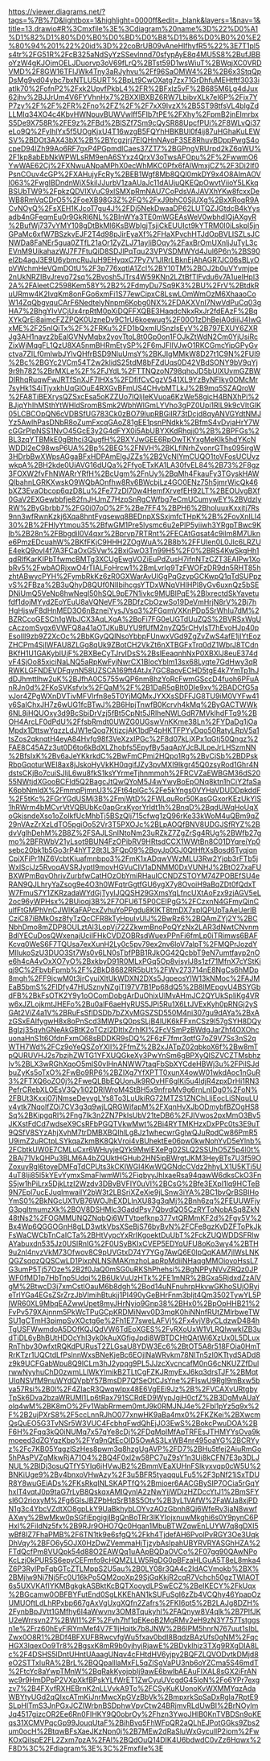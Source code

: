 https://viewer.diagrams.net/?tags=%7B%7D&lightbox=1&highlight=0000ff&edit=_blank&layers=1&nav=1&title=13.drawio#R%3Cmxfile%3E%3Cdiagram%20name%3D%22%D0%A1%D1%82%D1%80%D0%B0%D0%BD%D0%B8%D1%86%D0%B0%20%E2%80%94%201%22%20id%3D%22coBrUB09vAneHIfhyfR5%22%3E7T1pl5s4tr%2FG51R%2FcB325aNdSyYzSSevlnnd70sfypAyE8q4MU5S8%2BufJBBoYzW4gKJOjmOELJDuorvp3oV69fLrQ%2BTst59D1wsWiuT%2BWqjXC0VRDVMD%2F8GW16TFlJWk4Tny3aRJyhvu%2Ff96SaOMW4%2B%2B6x3StqQpDsMg9vd04ybc7bxNTLU5URT%2BpLt9CwOXatg7zx71GrDhfuMEHtftf3033iatlk70%2FofnP2%2Fxk2UpvfPkbL4%2FR%2BFxlz5vF%2B685M6Lg4dJux62jhv%2BJJrUm4V6FYVhnHx7%2BXXlBXBZ6RW7LbibvXLk7eI6P%2Fjx7YP7zy%2F%2F%2FR%2Fno%2FZ%2F%2F7xX9lvzX%2B5ST98tfsVL4blgZdLLMIq34XO4c4KbvHWNpuvBUWVwlff5FIb7tPE%2FXhy%2FpmB2jnEImrbxS5De9X758R%2FE9z%2FBd%2BlSZf7Sm9cQySR88UpcfPUi%2F8WLvQi37eLo9Q%2FyIhlYx5f5UOgKjxU4T16wzgB5FQYhHBKBUl0f4ij87uHGhaKuLEWSV%2BDOt3AX43bX%2B%2BYcgzjrj7EIQHnNAyqF3SE8RhuvBDppPwgS4ocpeD94IZh99Ao6RF7gxP4PGpmdlCaes37ZT7%2BGPngVRUrpd2kZ6qWU%2F1kp8abEbNkWPWLsRM9enA6SYxz4QrxV3oTwsAFOpu%2F%2FwwmO6YwWAE62Cj%2FXNwuANpaMPhX0ecWhMKC0Pfx6fAlWmxjCZ%2F3Di2If0PsnCOuv4cGP%2FXAHujyFcRy%2BEB1Wgf8Mb8QQl0mkDY9x4O8AImAOVI063%2FwgIBDndnWjX5kilJJurbV1zaAUaJc11dAUjuQKEQpOwvtViioY5LKkqBSUbTW9%2FpkzQDVlXVuC9xlSMXpRmNAU7CoPdsVAJAVXhYKw8fcxxDeWB8RmVqCDrO5%2FoeXB98G3Z%2FQ%2FxJ9bhC0SjUXg%2BxXRoqR9ACvNOyQ%2FsXEH1KJcoT7gu4J%2FDj5NekDwaaDP62LUTQZJGtdcB4kYysadb4nGFeqmEu0r9GkRI6NL%2BInWYa3TE0mWGEAsWeV0wbhdIQjAXgyR%2BufWj737vYMY108gDtBkMl6KsBWbIgjTsjiCkEUUIct9kYTRM0l0iLskpl5jnGPaMc6xfW7BSzkvEJF2T4d98pJirEyaXf%2FHaXPvchHTJdOpBVLISZLsJCNWDa8FaNEr5gua0ZTfL21aOr1ZyZLJ71ayIiBOqy%2FaxBrOmUXnljJuTyL3cEVnM9UikahazWJ7F7FtuQiD8SDJlPqTqu23VPVSDMWYd4Jul6P6n%2BS90el2b4agJ3E9U6ybmcRuJuH9EHyqxC7Py7V1JIRrLBknEjAhAGR7JC06sBLyOpVWchmHeVQmDOtU%2F3p776xqtlA1Zcl%2BY10TM%2BOJ2b0uVYvmjpe2nUkNRZIBvJrevq72sq%2Bvosh5JTrs4W59KNn2LZtBfTlFvdu6v7A1ueIHpl32A%2FAleetC2598Kem58Y%2B2%2FdmyDu7Sq9K3%2BU%2FrV%2BtdkRuURmw4K2IvqKm8onFGo6xmFi1S77ewCipxC8LswLOmWmOzM6XhaaoCoW14ZqQbgvquCArF6NedtelyNnpm6Kobg0NX%2FDAKXVnI7NwVdPuCq03gHA7%2BhgYIvVCjUx4rpRtM0pXiDQFFXQBE3HaqdcNkxRxJr2fdEAzF%2BqXYkQrEj8aimcFZZPQK0UzneDv9C1rU6koewug%2F00O1zDhBejA0diilJ4IwGxME%2F25nIQiTx%2F%2FRKu%2FD1bQxmlUSnzIsEyV%2B797EXUY6ZXRJg3AH1navz2bEalGVNyMqbx2yovTtoL8t0Gp0on1FOJkZtWdN2Cm0YjUsiRcZixWjMqgFL1QzU8XA5nmBHRmEtySP%2F6mJFIlVJwO1RKCGmcYipGPyGvctva7ZILf0mIwbJYlvQHfrBSD9NluUmsY%2BKJIgMMkW8D27t1C9N%2FUl9%2Bc%2BGYc2VCm54T2w2klidS25tdM8bFZdUqs0D42VBdSONY9bV9qYj9r9h782%2BrMXLe%2F%2FJYdL%2FTTNQzoN798qhoJD5bUlXUvmGZBWDIRhqRuqwFwJRTfSnXJF7IHXs%2FDfifCvCgzV541XL9YzByNFIky0OMcMr7syHk1S4iTjyxkhUqGlOuE4RXGvBFmUS4CHvbMTLkJ%2B9mq5SZAQroW%2FA8TiBEXrysQZSxcEsa5oKZZUo7IQIjIeKVuoa6KzWe58gicH4BNXhPi%2BJjqYhIhMSthYtWHldSromBSmk2WbhWlGmLYVho3gPZ0Upi1RlL9k9cVItGlK05LCBCOpQN6cVDBSfUG783Ck0zBO79lupRBGiIR73tDcjd8qyANVGYdtNMJYz5AwlhPasDNbR8oZumFxcqGAoZ81gEE1psnPNdkk%2BfmS4vDvjaHrY7WcGGrPlpNSS1NvO45GcE3y2G4dFYX0i5AbUBYXKdRhqjj0%2B%2BPFGs%2BL3zqYTBMkE0gBthci3QugfH%2BXYJwGEE6RpOwTKYxgMeKlk5hdYKcNWDDI2eC98wsP6UA%2Bp%2BEG%2FNVH%2BKLfINrhZvonrGThs095irgW3HDrbBwXWpsAGgaBFxHDPAmElgJZZs%2B2VcNIYmCUQO1toVFosUCUvzwkpA%2BH2kde0UiAVG16dUQa%2FfyoETxKA1LA30fvEL84%2B73%2F8gz3FOXW2fvFhNWARrYRfH%2BcUgm%2FnUy%2BqMh4FkauFy3TGyskHAWQlbahnLGRKXwskO9WQbAOnfhw8Rv6BWcbjLz4GO0ENz75h5jmrWicQk46bXZ3EvaObcop6qzD8Lu%2Fe77zDl70w4HemfXrvefEH92LT%2BEOUvgBXf0GaV2EXGewbbfje82fnJHJmZ7HzpSnRgCWfbg7eCmUCumywEY%2BVdzlyRW%2ByGbrbb7%2FG0i07oO%2F%2Be7FF4%2BPH6%2BhoIuuxKxxitj7Rs9nn3wfRwnKzkj6Xqa8hntFyqsewq8BEDnpXSSxjmfcTHpK%2B%2FovXnILI430%2B%2FHlyYtmou35%2BfwGM1Pre5lysmc6u2ePlP5yiiwh3YRgpTBwc9Klb%2B28n%2FBbgdiI0V4qxr%2Bprvp7RTRnt%2FECAtGqsat4c9ilm8M7Ukne6PmzEDcuahW%2BKfFKjC9HHH2ZOgWuA%2B8b%2FFUIen0L0Jlc6LRZUE4ekQ9ovI4f7A3FCaOxG5Vw%2BxiGwO3Tn99H5%2F0%2BRS4KwSkgHh1qdRIfKarKIPbTfwmcBMTg3XCUgEwgVOZiEuPdZusH7ifnNTzCZT3EAIPw1XobRv5%2FwbAORjxwO4rTIALFoHrcw1%2BmLvrIg9TzFWOFzDR9dn5RHT85hzhtABwycPYH%2FymbRkKz6zR0GXWarAvUlGgPqGzypGCKwpQ1qTdSUPpzvS%2FBza%2B3uQhyD8QUf0NIIbihcgsYTDxWNqVHIHPl8yGv6uxnQz5bSEDNiUmQ5VeNp8hwNegl50hSQL9pE7N1ivkc9MUBlPqE%2BlxrectdSkYavetufdf1dojMYyd2EoYEuU8aVQNeVF%2BDfzCbOzwSo19DeVmHrjN8rV%2Bj7hHgHjswF8dHnMED3O6nBzneiYysJVsq3%2FGqmVXKnPDp5SrWhIu7dM%2BZRCcoGESCh1gWbJCX3AqLXgA%2BoFi7FG0eUGTdUuZQS%2BVRSxWgUcAczomSvgx6VWFQ8a41aOTJKuBUYU9fUfM2nyZQ5rCHyIsT7hEvoHJp40pEsoIlI9zb9Z2XcOc%2BbKGyQQlNsoYbbpFUnwxVGd9ZgZvZwS4afE1jIYtEozZHCPm4SjIWFAU8ZLGg8qUk9ZBotCH2VkZt6nXTBGFxTrq0dZ1WbrJ8TCdnBKfH1U1GAKybIUjF%2BXBeCyTJrvIDsS%2BslEeaqnhNxP0XBXlJ8euE374dvF4SjOo85xiciNaLNQ5aRpKwFyjNwrCX1BIocYblm13sx68Lyqte7GdHwy3qRRWKLGFNDEVDFqynN58UZSCA169ft4AtJx7GC8aovECHD5tgE4k7YmTp1hJdDJhmttlhw2uK%2BJfhA0C5755wQP6nm8hzYoRcFwmGSccD4fuoh6PFuAnRJn0d%2FKoSVKsfvlx%2FQaM%2F%2B1DaR5qBIt0DIe9xv%2BADCfG5avJor4ZPgWXnDVTivMFVlrfn8e5T0YjMQMxJYXXsSDFFJG8TU9iM0VYFw41y6SaIChxJH7z6wUG1fcBTwJ%2B6HpjTnwfB0Kcrvh4kMq%2ByGACTWWk6NL8jHQUOxy3d9BcSbiDrVzj5fBt5CpNt5JRlheNWLGdR7MVklhdFTq9%2BOH4ArcLF0dPdU%2FfsbRmdt0UWZG0UGswVnKKme38Ln%2FYDaDg1jOaMpdx1DttswYqzzLdJW1eQoq7KtjzcjAK1bdP4pHKTFPYyDqo50RatyLRpV5a1tsZos2qknqtH4eyA84Hvfg98f3VeXzxIPGc%2F8d07kLjXPx1qGtj50Qngz%2FAE8C45AZz3ut0D6to6kBdXLZhobfs5EpyfBy5aqApYJcBJLpeJrLHSzmNN%2BfsIxK%2Bv6aJeYKkrkdC%2BwFmCPmi2HQpo1Rg%2BvCjSb%2BDPskRbpGqoturWEI8ax8jJskoHyVkKH0qgifJZy3pvMXI9lkgr45Q0zsyRod1Ghr4NdstsCKjBo7cuiSJljL6wu8fkS1ksYYrmeTjhnmmoh%2FRCVZaEWBGM36dS2055NWtjdXGooBCFld5Q2BagcJtQwQYoM5J4wYwyBoEpONq8ktn1hCiY2faSaK6pbNmldX%2FmmqPjmnU3%2Ft64plGc%2Fe5kYngs0VYHaVDUDDpkddF%2F5tKc%2FGrYGdUSMj3B%2FmjWtD%2FWLquRor50KasGGxorKEzUkYlS1hRWrm4bMCvrVtVQBUbKc0apGrxKyorYrIdt1h%2BnqD%2BqdUWqHoUqXoGkjsndeXso1oZoIkfUcMhbTj5BSzQlj715cfwg1zQ96rKe33kWoM4uQBm9qZ29nVAzZrXzLdTO5pgiOo52Vr3T5PXOJc%2BLpAOQfBNV8UDGJSfRYZ%2BdvVglhDehM%2B8Z%2FSAJLSnINtoNm23uRZkZ7ZgZrSg4RUg%2BWfb27gmo%2BFRWbV21yLsot9BUN4FzOPibRV9HRtsdCCX1WWtBn8C01DYqreiYp0sebc20bk1b5Go3rP4hYT28t3L3FQp09%2BoyJp0GJ0QtHftXsBosd6TyqjqnCpiXFiPr1NZ6VcbtKiuafmnbpo3%2FmK1xADqwVWzMLU3Rw2Yjqb3rFTb5jWxlScjJz5RvoqAVSRJyptI9movHGVuCIV1aDNMM0DxVUNHJ%2BtO27xaFUBXWPmBqvOhrivZurbfwCatHOzObYmiRHauICCNDZSTOYM74ZPOBEfSU4eRAN9QJLhryYaZsog9e4O3h0WFqtrGgtfGU6ygX7y8OvoiH9aBqZDt0fQdxTW7FmuS7Y1ZKRzadaWYdGjTyyIJQQSH29GXmsYqLfncUXtAoFzx9zjAGV5eL2oc96yWPHsx%2BUioqj3B%2F7OFU6T5P0CEIPgG%2FCzxnN4GFmyQinCulfFtGMPhVnCJWlKaFAPcxZvhuYoPPgdu8KlKT8tmDX7xpIQPUpTaAeUerIBCziC87iBMkOsz8fyTzQcCFR8kTyHpuIvUlJ%2BwRz6%2BQAmZYj2Y%2BCNbhDmo8mZDP8OULztAl3LopVj72ZZkwmBnoPoQYzNx2LAR3dNwtCNvnmBdlYECuDosQWxenajUciIFHkCVDZOBRsdWuexPPnFi6fmLp0iTRimws6BAFKcvq0WeS6F7TQUsa7exXunH2Ly0c5pv79ex2nv6loV7alpT%2FMQPrJozdYMIIukoSzU3DUO3St7Ws0v6LN0sTbfPBB1RJkOG42QcbbT9eN7umtfayp2nOe6h4cA4vOxXO7yO%2BxkbyD91R0MLxPGq5Op8visylJ8s1zf71MfnX7cYStKiqj9C%2FbvbFpmb%2F%2BkD8682RR5bUt%2FWv273714nE8NgCs6hMDp8mgh%2FF9jcwM0t3jrCyuiXltUkWDXN2DXs5JgpeosYIW13kNMoc%2FAJMEaB5bmS%2FIDfy47HUSznyNZgiTI97V7B1Pp68dQ5%2B8lMEpgvU4BSYGbdFB%2BkFsOTK2Y9y1oOComDobgArDuOhixUlMvAHmJC2QYUkSpIiKg4VRw6xJZLojkmtJHEFo%2Bu0alF6aeHyRUS5JPi5Ru1X6LtJVExKyh0pRNGj2ySGAt2ViZ4a1V%2BRuFsSflDSDb7bZXvMGSZSD550M4ni307gu9dAYa%2BxAzGSxEAIfygwH8x8oPnScd3MWPsQ0psSLjB4lUK6kFFxnCSz9I57gSYH8DQyBgIzj35qvhGNeAkGBtK2oTCzI2DItlxZrhlKI%2FcVSmPzBWdgJarZhf4OXOhcuonaHnS1t6OfdnFxmO68sBDDKR9sDQ%2F6zF7fmr3qtfG7oZ9V7Ss3nS2qWTH7Wd%2FCz9oYeQSZoYXII%2FfmZ%2B2xJATpZ02qbkoX6f%2Bw8mTpQURUVHJ2s7bzjhZWTG1YFXUQGkeXy3PwYnSm6gBPXyQISZVCZTMsbhzIv%2BLX3wRGhXqoO5mlS0vIHnANWW7taqFbSbXYCdeHBWj3u%2FPilSJdbuZyKs5oTxO%2FwBo9RP6%2BZIXg7YfXPTT0xunX4owW01wkdAoc1nGuR3%2FTXQ6oZO0j%2FweQLBbEQUonJk9ROvHF6glKi5u4ldjR4zpxDrHi1RN3PefrCRebXLOEsV3Qy1i02DRIWroM4StBH5x9nfrpMv9g6rnLnIDg0%2FoN%2FBUt3Kxxj07jNmseDeyvgLYs8To3LuUkiRG72MTZS1ZNChLIiEocLiSNquLUv4ytk7NqolfZOi7CV3g3q9wjLQRGWifapM%2FXqnHvXJbODmybfBZOgHS8Sq%2BKipgqRl%2Fng7Ik3n2ZN7PkIsUbV21teDB6%2FJIVwos2pxMmO3Bv5JKXstFdCd7wdseX9CsRFbPGQTVkwMwt%2Bi4RYTMKHzxDxPPc0ts3E9uT9QSfV8SYzAhjXvhM7trDMBXBQIhlLg8Jz1whecwrGglwQJuRpdCw86PmR5U9imZ2uRCtpLSYkqaZkmBK8QkVroi4vBUhektEe06pw0kwNohYvD5eYlnb%2FCbtkUW0E7CMLuCxr6WHuyjeQYk9MwlEXePg02SLQ2SSUhO5Z5p4l0t%2BAj71VkQHPu3BLM6A4bZQUktHGHub2HN5ipBWrgtJKM3HeyBTs7U3f59OZoxuyRgl6toyeDMFqTdCPUts3kCKIWGl4KwWQGNdcCVdz2hhyLX1U5KTi5U4uT8lji85l5kYEvYymxSmaFIwmWI%2FiqbyyJhlxaeRsa94qawW6dksCkO3FnS5jw1hPiLrx5DjkLtzI2Wzdv3DBvBVFIY0uVl%2BCsG%2Bfe3EXpI1lq9HCTeB9N7Epl7ucEJuqlmwailY2bW3t2LBSriXZeXie9jLSnw3iYA%2BC1bvQrBSBIHoYmS0%2BkNGcUX1VB76WOJhEXDLlnXU83g3qMj%2Bnh6zq%2FEUUWFjyG3pgItmumzXk%2BOV8DSHMlc3GaddPsy7QbvdQO5CzRYToNobASq8ZkN48tNs2%2FOGMMUNQZNqbQj6WTVtpefknp377vtQRMmKF2d%2Fgy5V%2Bx4Wp6QGGOGnH8gLD3wtkVbsXSeBjS76byBvN%2FCFe8gzKvDZFToPkJkFsWaCWCbTnCaICTa%2BHtVypcYxRrIKgoektDuUbT%2FckZUQWDDSFRlwAYabuxdn535Jz0USlRnIG%2F0USyBKIxCVEP5EDYqUFU8oKo3wy4%2BTH9u2nl4nvzVkM73Ofwov8C9pUVGtxD74Y7YGg7AwQ6E0lpQqKAM7jlWsLNKQGZsqqzQQSCwLD1PixpNLNSiMAKmzhoLapRpMdiiNHaqgMMOioyoHssL7G3umP5Tj57Oze%2B2f0JaQ0mSG0uRKShPhehsi%2BgNPPyNVvZRQz0JPWF0fMD1p7HbTnp5Udqi%2B6UkVuUzHTk%2FE1mNR%2BGxa5RjdxdZzAlVgM%2BtwcD3j7xmCstlOauM6b8dgh%2Bod14uNFnuhrpHkvwGKhoSUjORyieTrlYGa4EGsZSrZrzJbVImihBtukjj1PI490yGeBHrFnm3bIjt4Qm3502TywYL5PIWR60XL9MbqEAZwwUpet8myJHrNyio9Gnp38%2BHx0%2BpOpHHB21%2FvPv579XAjnnm5PkWcTPuGCpKRDMiNwv0D3mqK0hiNNnfRUtZMlrbweTWSU1gCTmH3pimpSvXOctg6e%2Fh1E77sweLAFVj%2Fx4vjV8yCLdzwD484hTgUSFWwmdoA5DOfKQJQdVW6TdEoXGES%2FvRXoUxW1VLRQlwwkIZB3udTiDL6yBhBUtHDOcYhI3yk0kAuXGfigJpdi8WBTDCHtQAtWi6XzUx0L5DLuxRnThbv30wfxtRQKdPURusT2ZLGsaU8YDW3Ec6%2BtOT5A8r518FOia0HmTRrKTzr1UQCtdLfPslnnWxsBNeKjeBc6EOjINaWRvkm78NlTn5zl0KTtydSADd8z9k9UCFGabWpu8Q9ICLm3hJ2ypqg9PL5JJzcXvcncafM0nG6cNKUZZfDulrwwNyyhuChD0zwmLLlWkYlmikB2TLtCgFZKJRmyExJ6kq3drsTJF%2BMqtUIqNSVfM9nuWYdQVpbY57BmsDP7QfSeOtCJsYne%2FIswU9Rgl9mBxw5bya57Rsi%2B0l%2F4ZlacR3QwqwIpx48E6VgEEi9Jz%2B%2FVCAXvURtgbyTpSk6Dva2bzaWRUMl1Lp6tRax791SCRdED9WypJgjH0cfZ%2B3DgMvAUaYolq4wM%2BK8mO%2Fv1WabRrmem0mtJ9k0RMJNJ4e%2Fbl1pYz5q9x%2F%2B2ujPXrS8%2F5ccLnnRJhO077xnwHK9aBa4mx0%2FKZKei%2BXwcmQsQuEO5G3TvNSr5W3VUC4FcbhqFwdQhEjJO3EwS%2BokcPwuDOA%2BF6H%2Fqq3kQ0iNUMq7x57qYe8cDj%2FDqMplMfApTRFEsJTHMYYsOva9kmoeed3dZGYqzKbp%2FYq9nQtEcOlD5OwAS3LxWB4nr495oaYG%2BCRYyz%2Fc7KB05YqgzlSzHes8pwm3q8hzgUgAVP%2FD7%2BHu5tfej2AiuRmGo5hPAsPVZgMkwRjA71O4%2BQ4F0xl2w58PC7uZ9sY1n3Ui8kCFN7E3p3DLJNUL%2BIDj3osuQTfY5YIq6jHVwJB2%2BmmVEaXUHnFSlkyxvqp0cW5U%2BNKiUge9%2Bv4bnxoVHwAzy%2F3u5BFR5tyaqquLFu5%2F3pNf21iSxTDUR8Y8wuGEiADs%2FKsRkqINLSKAPTfQ%2Bmioer6AACGBySIP7OCia5rGqYhxlT4vqtJ0p9taG7rLyB8QskqxAMlQynlA2zNwYjjWDizHZDccYtJ1%2BmSFYsl6O2rioxyM%2Fg6GlsJBZPbHqSrB18S5Otv%2B3yL1VAfW%2FaWJa8xjPDN1g3c4YbcVZdtXO8gpLkY9UaBkhybLOYvzAOzGbnh8Qj6WfeRv3jaN8wwfAXwy%2BwMkw0pSGfiEpgigjIBgQnBoTRr3lKYIojxnuwMkghi6s0Y9pynC6PHxI%2FildNz5fx%2B9RJr9OHO7Qc0Hgan1MbuBTWZqwEnLUYW7q8gDXI5wBf8IZ7FhaPMB%2F6TN1tk9e6sfgQ%2Fkh4TjdefAH6PvolPvRGY3Oe3UqkDhVqy%2BFO6y5OJX0HzDwZVemmaHjTjzybAsIpahUBYRVRYASGhHZA%2FTdQcfPm8VUQpk54d88O2EAWQq1uAApBQDaOVCo%2F07gg90QAwNPoKcLzj0kPUR5S6epyCEFmfo9cHQMZLLW5RgDG0pBFzaHLGuA5T8eL8mka4Z6P3RylPpFqbGTcZTLMppS2U5au%2B0LY08r3QA4c2IdACVmokb%2BX%2BMjlw9Nj7Nj5Fc0U16kPo5QM2qoXp29SjGqKkjR2cqR7Vchch50gzTWlAOT6s5UXVKAfIYKMBgkgkASBktKcBQTXooydLPSwECZ%2BeIKECY%2FkUqx%2BGcamw0OBFBYFutEnd0SgLKKEhAN1kSUFuSgI6zZb4VCQhy46YpapOzUMUOftLdLhRPxbp667gAxVgUxgXQfn2Zafrs%2FKI6pt5%2B2LAJg8DZH%2FynbBpJVtt1GMfhy6I4aWwvnv3OM8Tqukyhl%2FAQnyw8V4qlk%2B7PlfJKU2eWrrsvn27%2BWl1%2F%2Fvh7hf1qEKeoB2MgRMv2eH9zN3Y757Tstggsn1e%2Frz60hEyFlRYmMef4V7F1ljHqitk7b8JNW%2B6IPM5hnrN767uut1sIbLZwx0O8R1%2BDf4BFXUFBRwcvfgWu5fxav0bdI8BqdzBAzUfs0gNM%2FqcHGX3lqexOo9Tr8%2BgsxK8mR9b0vjhyjRjawE%2BDyklhjz3TXg9RXgDIA8Lc%2F4DSHS5lDntUHntUAaagUNqv4cFHtdHV6yjpy2BQFZLQVODvtkDMjd8eO2STTxIuRA%2BrL%2BQQpalllaMxFL5qZlSgVaPU3nb6oYZCma5S46mdT%2FtcYc8aYwpTMnW%2BqRakKyojpbIj9awE6bwlbAEAuFIXAL8sGX2iFrANwc9r9HmDPpP2VXpXkfBPskYLfWrET1ZwCyuUVcgdG45loN%2Fo6YPr7exgzv7%2B4FXvfRXHEBrnK2nLLVvkA9To%2FCSyKuKUonoKvWXMMYqzAdaWBYtyUGd2qQIxcATmKiJnrMwcXpGVzBbVk%2BmpxrkSpSaDxRgIa7RptE9SLpHlTmS3JnPGxJCZIWrbnBSDphwVpvCtw24BRjmvRLdUwBI%2BrNOyImJq4517gizcOR2Ee6Rn0FIHKY9Q0obrOy%2Fhzn3YwoJHlB0KnTVBDSn9oKEqs31XCMVPqcGp99JouqUtaF%2BihBvq5FhWFpQR2aQLhEJPotGGks9Zbs2um0ocH%2BtqwBFsXaeJKzNpn0j%2B7MEw2dRaSluWxGycullP2iom%2FwKOxQiIspE2FL2Zxm7pzA%2FAl%2BQdOuQ14DIK4U6bdwdC0vZz6Hqwx%2F8D%3C%2Fdiagram%3E%3C%2Fmxfile%3E
